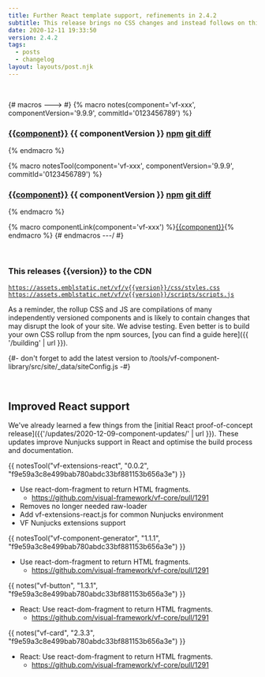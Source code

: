 ```yaml
---
title: Further React template support, refinements in 2.4.2
subtitle: This release brings no CSS changes and instead follows on this week's initial React support in 2.4.1.
date: 2020-12-11 19:33:50
version: 2.4.2
tags:
  - posts
  - changelog
layout: layouts/post.njk
---
```


<br/>

{# macros ---> #}
{% macro notes(component='vf-xxx', componentVersion='9.9.9', commitId='0123456789') %}

### [{{component}}](https://latest.visual-framework.dev/components/{{component}}/) <span class="vf-badge">{{ componentVersion }}</span> <a href="https://www.npmjs.com/package/@visual-framework/{{component}}/v/{{componentVersion}}" class="vf-badge">npm</a> <a href="https://github.com/visual-framework/vf-core/commit/{{commitId}}" class="vf-badge">git diff</a>

{% endmacro %}

{% macro notesTool(component='vf-xxx', componentVersion='9.9.9', commitId='0123456789') %}
<!-- Tools don't have pages in the component library -->

### [{{component}}](https://github.com/visual-framework/vf-core/tree/develop/tools/{{component}}/) <span class="vf-badge">{{ componentVersion }}</span> <a href="https://www.npmjs.com/package/@visual-framework/{{component}}/v/{{componentVersion}}" class="vf-badge">npm</a> <a href="https://github.com/visual-framework/vf-core/commit/{{commitId}}" class="vf-badge">git diff</a>

{% endmacro %}


{% macro componentLink(component='vf-xxx') %}[{{component}}](https://latest.visual-framework.dev/components/{{component}}/){% endmacro %}
{# endmacros ---/ #}

<section class="vf-u-fullbleed vf-u-background-color-ui--grey--light"><br/>
<article class="vf-box vf-box-theme--primary vf-box--easy">
<h3 class="vf-box__heading">
This releases {{version}} to the CDN
</h3>
<div class="vf-box__text">

[`https://assets.emblstatic.net/vf/v{{version}}/css/styles.css`](https://assets.emblstatic.net/vf/v{{version}}/css/styles.css) <br/>
[`https://assets.emblstatic.net/vf/v{{version}}/scripts/scripts.js`](https://assets.emblstatic.net/vf/v{{version}}/scripts/scripts.js)

As a reminder, the rollup CSS and JS are compilations of many independently versioned components and is likely to contain changes that may disrupt the look of your site. We advise testing. Even better is to build your own CSS rollup from the npm sources, [you can find a guide here]({{ '/building' | url }}).

{#- don't forget to add the latest version to /tools/vf-component-library/src/site/_data/siteConfig.js -#}

</div>
</article><br/>
</section>

## Improved React support

We've already learned a few things from the [initial React proof-of-concept release]({{'/updates/2020-12-09-component-updates/' | url }}). These updates improve Nunjucks support in React and optimise the build process and documentation.

{{ notesTool("vf-extensions-react", "0.0.2", "f9e59a3c8e499bab780abdc33bf881153b656a3e") }}

* Use react-dom-fragment to return HTML fragments.
  * https://github.com/visual-framework/vf-core/pull/1291
* Removes no longer needed raw-loader
* Add vf-extensions-react.js for common Nunjucks environment
* VF Nunjucks extensions support

{{ notesTool("vf-component-generator", "1.1.1", "f9e59a3c8e499bab780abdc33bf881153b656a3e") }}

* Use react-dom-fragment to return HTML fragments.
  * https://github.com/visual-framework/vf-core/pull/1291

{{ notes("vf-button", "1.3.1", "f9e59a3c8e499bab780abdc33bf881153b656a3e") }}

* React: Use react-dom-fragment to return HTML fragments.
  * https://github.com/visual-framework/vf-core/pull/1291

{{ notes("vf-card", "2.3.3", "f9e59a3c8e499bab780abdc33bf881153b656a3e") }}

* React: Use react-dom-fragment to return HTML fragments.
  * https://github.com/visual-framework/vf-core/pull/1291
